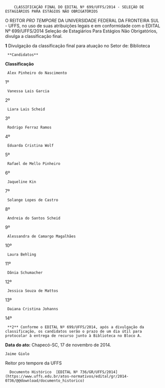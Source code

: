         CLASSIFICAÇÃO FINAL DO EDITAL Nº 699/UFFS/2014 - SELEÇÃO DE ESTAGIÁRIOS PARA ESTÁGIOS NÃO OBRIGATÓRIOS  

O REITOR *PRO TEMPORE* DA UNIVERSIDADE FEDERAL DA FRONTEIRA SUL - UFFS, no uso de suas atribuições legais e em conformidade com o EDITAL Nº 699/UFFS/2014 Seleção de Estagiários Para Estágios Não Obrigatórios, divulga a classificação final.

 **1** Divulgação da classificação final para atuação no Setor de: Biblioteca

     **Candidatos**

   **Classificação**

     Alex Pinheiro do Nascimento

   1º 

     Vanessa Lais Garcia

   2º 

     Liara Lais Scheid

   3º 

     Rodrigo Ferraz Ramos

   4º 

     Eduarda Cristina Wolf

   5º 

     Rafael de Mello Pinheiro

   6º 

     Jaqueline Kin

   7º 

     Solange Lopes de Castro

   8º 

     Andreia do Santos Scheid

   9º 

     Alessandra de Camargo Magalhães

   10º 

     Laura Behling

   11º 

     Dânia Schumacher

   12º 

     Jessica Souza de Mattos

   13º 

     Daiana Cristina Johanns 

   14º 

     **2** Conforme o EDITAL Nº 699/UFFS/2014, após a divulgação da classificação, os candidatos serão o prazo de um dia útil para protocolar à entrega de recurso junto à Biblioteca no Bloco A.

  

   **Data do ato:** Chapecó-SC, 17 de novembro de 2014.   
 

    Jaime Giolo   
 Reitor pro tempore da UFFS 

      Documento Histórico  [EDITAL Nº 736/GR/UFFS/2014](https://www.uffs.edu.br/atos-normativos/edital/gr/2014-0736/@@download/documento_historico)     
      